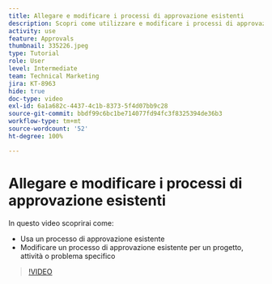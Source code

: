 ```yaml
---
title: Allegare e modificare i processi di approvazione esistenti
description: Scopri come utilizzare e modificare i processi di approvazione esistenti per progetti, attività o problemi in  [!DNL  Workfront].
activity: use
feature: Approvals
thumbnail: 335226.jpeg
type: Tutorial
role: User
level: Intermediate
team: Technical Marketing
jira: KT-8963
hide: true
doc-type: video
exl-id: 6a1a682c-4437-4c1b-8373-5f4d07bb9c28
source-git-commit: bbdf99c6bc1be714077fd94fc3f8325394de36b3
workflow-type: tm+mt
source-wordcount: '52'
ht-degree: 100%

---
```


# Allegare e modificare i processi di approvazione esistenti

In questo video scoprirai come:

* Usa un processo di approvazione esistente
* Modificare un processo di approvazione esistente per un progetto, attività o problema specifico

>[!VIDEO](https://video.tv.adobe.com/v/335226/?quality=12&learn=on&enablevpops=1)

<!--
learn more URLS
-->
